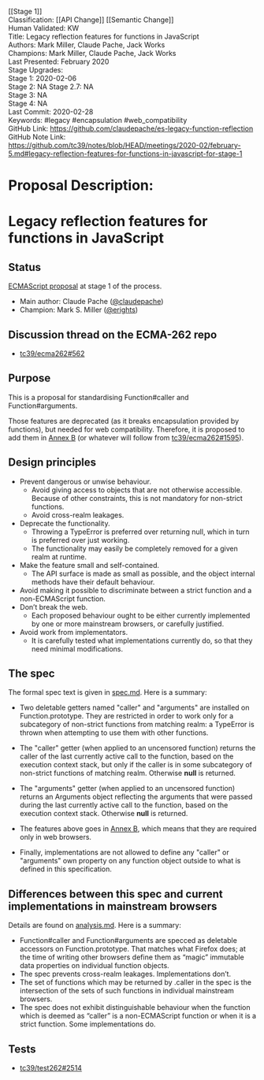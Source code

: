 [[Stage 1]]<br>Classification: [[API Change]] [[Semantic Change]]<br>Human Validated: KW<br>Title: Legacy reflection features for functions in JavaScript<br>Authors: Mark Miller, Claude Pache, Jack Works<br>Champions: Mark Miller, Claude Pache, Jack Works<br>Last Presented: February 2020<br>Stage Upgrades:<br>Stage 1: 2020-02-06  
Stage 2: NA
Stage 2.7: NA  
Stage 3: NA  
Stage 4: NA<br>Last Commit: 2020-02-28<br>Keywords: #legacy #encapsulation #web_compatibility<br>GitHub Link: https://github.com/claudepache/es-legacy-function-reflection <br>GitHub Note Link: https://github.com/tc39/notes/blob/HEAD/meetings/2020-02/february-5.md#legacy-reflection-features-for-functions-in-javascript-for-stage-1
# Proposal Description:<br>
# Legacy reflection features for functions in JavaScript

## Status

[ECMAScript proposal](https://github.com/tc39/proposals) at stage 1 of the process.

* Main author: Claude Pache ([@claudepache](https://github.com/claudepache))
* Champion: Mark S. Miller ([@erights](https://github.com/erights))

## Discussion thread on the ECMA-262 repo

* [tc39/ecma262#562](https://github.com/tc39/ecma262/issues/562)

## Purpose

This is a proposal for standardising Function#caller and Function#arguments.

Those features are deprecated (as it breaks encapsulation provided by functions), but needed for web compatibility. Therefore, it is proposed to add them in [Annex B] (or whatever will follow from [tc39/ecma262#1595](https://github.com/tc39/ecma262/issues/1595)).

## Design principles

* Prevent dangerous or unwise behaviour.
    * Avoid giving access to objects that are not otherwise accessible. Because of other constraints, this is not mandatory for non-strict functions.
    * Avoid cross-realm leakages.
* Deprecate the functionality.
    * Throwing a TypeError is preferred over returning null, which in turn is preferred over just working.
    * The functionality may easily be completely removed for a given realm at runtime.
* Make the feature small and self-contained.
    * The API surface is made as small as possible, and the object internal methods have their default behaviour. 
* Avoid making it possible to discriminate between a strict function and a non-ECMAScript function.
* Don’t break the web.
    * Each proposed behaviour ought to be either currently implemented by one or more mainstream browsers, or carefully justified.
* Avoid work from implementators.
    * It is carefully tested what implementations currently do, so that they need minimal modifications.


## The spec

The formal spec text is given in [spec.md](spec.md). Here is a summary:

* Two deletable getters named "caller" and "arguments" are installed on Function.prototype. They are restricted in order to work only for a subcategory of non-strict functions from matching realm: a TypeError is thrown when attempting to use them with other functions.

* The "caller" getter (when applied to an uncensored function) returns the caller of the last currently active call to the function, based on the execution context stack, but only if the caller is in some subcategory of non-strict functions of matching realm. Otherwise **null** is returned.

* The "arguments" getter (when applied to an uncensored function) returns an Arguments object reflecting the arguments that were passed during the last currently active call to the function, based on the execution context stack. Otherwise **null** is returned.

* The features above goes in [Annex B], which means that they are required only in web browsers.

* Finally, implementations are not allowed to define any "caller" or "arguments" own property on any function object outside to what is defined in this specification.



## Differences between this spec and current implementations in mainstream browsers

Details are found on [analysis.md](analysis.md). Here is a summary:

* Function#caller and Function#arguments are specced as deletable accessors on Function.prototype. That matches what Firefox does; at the time of writing other browsers define them as “magic” immutable data properties on individual function objects.
* The spec prevents cross-realm leakages. Implementations don’t.
* The set of functions which may be returned by .caller in the spec is the intersection of the sets of such functions in individual mainstream browsers.
* The spec does not exhibit distinguishable behaviour when the function which is deemed as “caller” is a non-ECMAScript function or when it is a strict function. Some implementations do.

[Annex B]: https://tc39.es/ecma262/#sec-additional-ecmascript-features-for-web-browsers
[Forbidden Extensions]: https://tc39.es/ecma262/#sec-forbidden-extensions

## Tests
* [tc39/test262#2514](https://github.com/tc39/test262/pull/2514)